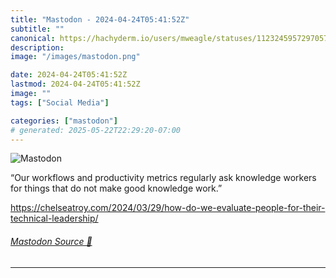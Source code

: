```yaml
---
title: "Mastodon - 2024-04-24T05:41:52Z"
subtitle: ""
canonical: https://hachyderm.io/users/mweagle/statuses/112324595729705711
description:
image: "/images/mastodon.png"

date: 2024-04-24T05:41:52Z
lastmod: 2024-04-24T05:41:52Z
image: ""
tags: ["Social Media"]

categories: ["mastodon"]
# generated: 2025-05-22T22:29:20-07:00
---
```

![Mastodon](/images/mastodon.png)

<p>“Our workflows and productivity metrics regularly ask knowledge workers for things that do not make good knowledge work.”</p><p><a href="https://chelseatroy.com/2024/03/29/how-do-we-evaluate-people-for-their-technical-leadership/" target="_blank" rel="nofollow noopener noreferrer" translate="no"><span class="invisible">https://</span><span class="ellipsis">chelseatroy.com/2024/03/29/how</span><span class="invisible">-do-we-evaluate-people-for-their-technical-leadership/</span></a></p>


###### [Mastodon Source 🐘](https://hachyderm.io/@mweagle/112324595729705711)

___

